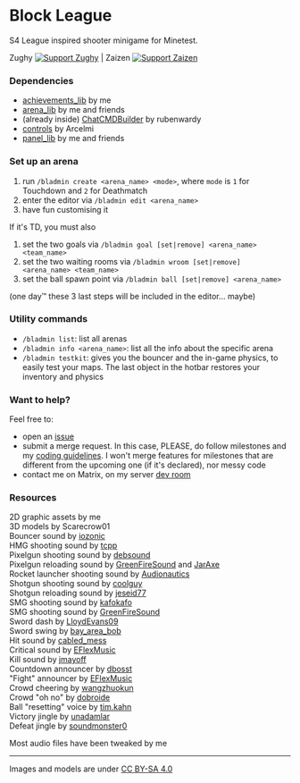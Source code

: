 # Block League

S4 League inspired shooter minigame for Minetest.

Zughy <a href="https://liberapay.com/Zughy/"><img src="https://i.imgur.com/4B2PxjP.png" alt="Support Zughy"/></a> | Zaizen <a href="https://liberapay.com/_Zaizen_/"><img src="https://i.imgur.com/4B2PxjP.png" alt="Support Zaizen"/></a>  

### Dependencies
* [achievements_lib](https://gitlab.com/zughy-friends-minetest/achievements_lib) by me
* [arena_lib](https://gitlab.com/zughy-friends-minetest/arena_lib/) by me and friends
* (already inside) [ChatCMDBuilder](https://github.com/rubenwardy/ChatCmdBuilder/) by rubenwardy
* [controls](https://github.com/Arcelmi/minetest-controls) by Arcelmi
* [panel_lib](https://gitlab.com/zughy-friends-minetest/panel_lib) by me and friends

### Set up an arena
1. run `/bladmin create <arena_name> <mode>`, where `mode` is `1` for Touchdown and `2` for Deathmatch
2. enter the editor via `/bladmin edit <arena_name>`
3. have fun customising it

If it's TD, you must also
1. set the two goals via `/bladmin goal [set|remove] <arena_name> <team_name>`
2. set the two waiting rooms via `/bladmin wroom [set|remove] <arena_name> <team_name>`
3. set the ball spawn point via `/bladmin ball [set|remove] <arena_name>`  

(one day™ these 3 last steps will be included in the editor... maybe)

### Utility commands
* `/bladmin list`: list all arenas
* `/bladmin info <arena_name>`: list all the info about the specific arena
* `/bladmin testkit`: gives you the bouncer and the in-game physics, to easily test your maps. The last object in the hotbar restores your inventory and physics

### Want to help?
Feel free to:
* open an [issue](https://gitlab.com/zughy-friends-minetest/block_league/-/issues)
* submit a merge request. In this case, PLEASE, do follow milestones and my [coding guidelines](https://cryptpad.fr/pad/#/2/pad/view/-l75iHl3x54py20u2Y5OSAX4iruQBdeQXcO7PGTtGew/embed/). I won't merge features for milestones that are different from the upcoming one (if it's declared), nor messy code
* contact me on Matrix, on my server [dev room](https://matrix.to/#/!viLipqDNOHxQJqQRGI:matrix.org)

### Resources
2D graphic assets by me  
3D models by Scarecrow01  
Bouncer sound by [iozonic](https://freesound.org/people/iozonic/sounds/380763/)  
HMG shooting sound by [tcpp](https://freesound.org/people/tcpp/sounds/105025/)  
Pixelgun shooting sound by [debsound](https://freesound.org/people/debsound/sounds/339169/)  
Pixelgun reloading sound by [GreenFireSound](https://freesound.org/people/GreenFireSound/sounds/484113/) and [JarAxe](https://freesound.org/people/JarAxe/sounds/205969/)  
Rocket launcher shooting sound by [Audionautics](https://freesound.org/people/Audionautics/sounds/171655/)  
Shotgun shooting sound by [coolguy](https://freesound.org/people/coolguy244e/sounds/266977/)  
Shotgun reloading sound by [jeseid77](https://freesound.org/people/jeseid77/sounds/86246/)  
SMG shooting sound by [kafokafo](https://freesound.org/people/kafokafo/sounds/128229/)  
SMG shooting sound by [GreenFireSound](https://freesound.org/people/GreenFireSound/sounds/484113/)  
Sword dash by [LloydEvans09](https://freesound.org/people/LloydEvans09/sounds/185849/)  
Sword swing by [bay_area_bob](https://freesound.org/people/bay_area_bob/sounds/541996/)  
Hit sound by [cabled_mess](https://freesound.org/people/cabled_mess/sounds/350926/)  
Critical sound by [EFlexMusic](https://freesound.org/people/EFlexMusic/sounds/418324/)  
Kill sound by [jmayoff](https://freesound.org/people/jmayoff/sounds/255156/)  
Countdown announcer by [dbosst](https://freesound.org/people/dbosst/sounds/464145/)  
"Fight" announcer by [EFlexMusic](https://freesound.org/people/EFlexMusic/)  
Crowd cheering by [wangzhuokun](https://freesound.org/people/wangzhuokun/sounds/442583/)  
Crowd "oh no" by [dobroide](https://freesound.org/people/dobroide/sounds/35034/)  
Ball "resetting" voice by [tim.kahn](https://freesound.org/people/tim.kahn/sounds/107546/)  
Victory jingle by [unadamlar](https://freesound.org/people/unadamlar/sounds/341985/)  
Defeat jingle by [soundmonster0](https://freesound.org/people/soundmonster0/sounds/533925/)

Most audio files have been tweaked by me

---

Images and models are under [CC BY-SA 4.0](https://creativecommons.org/licenses/by-sa/4.0/)
